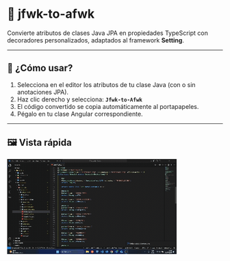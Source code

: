 # 🧩 jfwk-to-afwk

Convierte atributos de clases Java JPA en propiedades TypeScript con decoradores personalizados, adaptados al framework **Setting**.

---

## 🚀 ¿Cómo usar?

1. Selecciona en el editor los atributos de tu clase Java (con o sin anotaciones JPA).
2. Haz clic derecho y selecciona:
   **`Jfwk-to-Afwk`**
3. El código convertido se copia automáticamente al portapapeles.
4. Pégalo en tu clase Angular correspondiente.

---

<!-- ## 🎯 Características principales

✅ Soporta tipos comunes: `String`, `Integer`, `Double`, `LocalDate`, etc.
✅ Reconoce relaciones JPA como `@ManyToOne`, `@ManyToMany`, `@JoinColumn`, `@JoinTable`.
✅ Genera decoradores personalizados:
`@Texto`, `@Numero`, `@Fecha`, `@ObjectId`, `@ArrayObjectId`, `@ArrayEntity`, etc.
✅ Interpreta validaciones como `@NotNull`, `@Size`, `@Digits`. -->

<!-- --- -->

## 🖼️ Vista rápida

![Demo del plugin](media/demofwk.gif)
